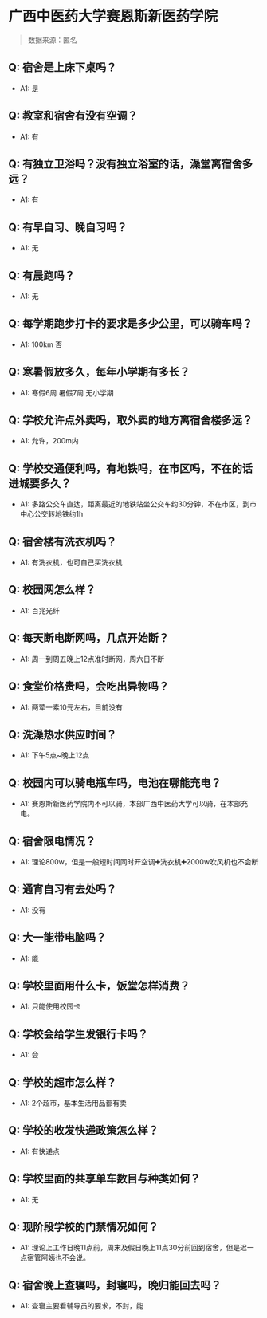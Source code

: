 # 广西中医药大学赛恩斯新医药学院

> 数据来源：匿名

## Q: 宿舍是上床下桌吗？

- A1: 是

## Q: 教室和宿舍有没有空调？

- A1: 有

## Q: 有独立卫浴吗？没有独立浴室的话，澡堂离宿舍多远？

- A1: 有

## Q: 有早自习、晚自习吗？

- A1: 无

## Q: 有晨跑吗？

- A1: 无

## Q: 每学期跑步打卡的要求是多少公里，可以骑车吗？

- A1: 100km 否

## Q: 寒暑假放多久，每年小学期有多长？

- A1: 寒假6周 暑假7周 无小学期

## Q: 学校允许点外卖吗，取外卖的地方离宿舍楼多远？

- A1: 允许，200m内

## Q: 学校交通便利吗，有地铁吗，在市区吗，不在的话进城要多久？

- A1: 多路公交车直达，距离最近的地铁站坐公交车约30分钟，不在市区，到市中心公交转地铁约1h

## Q: 宿舍楼有洗衣机吗？

- A1: 有洗衣机，也可自己买洗衣机

## Q: 校园网怎么样？

- A1: 百兆光纤

## Q: 每天断电断网吗，几点开始断？

- A1: 周一到周五晚上12点准时断网，周六日不断

## Q: 食堂价格贵吗，会吃出异物吗？

- A1: 两荤一素10元左右，目前没有

## Q: 洗澡热水供应时间？

- A1: 下午5点\~晚上12点

## Q: 校园内可以骑电瓶车吗，电池在哪能充电？

- A1: 赛恩斯新医药学院内不可以骑，本部广西中医药大学可以骑，在本部充电。

## Q: 宿舍限电情况？

- A1: 理论800w，但是一般短时间同时开空调➕洗衣机➕2000w吹风机也不会断

## Q: 通宵自习有去处吗？

- A1: 没有

## Q: 大一能带电脑吗？

- A1: 能

## Q: 学校里面用什么卡，饭堂怎样消费？

- A1: 只能使用校园卡

## Q: 学校会给学生发银行卡吗？

- A1: 会

## Q: 学校的超市怎么样？

- A1: 2个超市，基本生活用品都有卖

## Q: 学校的收发快递政策怎么样？

- A1: 有快递点

## Q: 学校里面的共享单车数目与种类如何？

- A1: 无

## Q: 现阶段学校的门禁情况如何？

- A1: 理论上工作日晚11点前，周末及假日晚上11点30分前回到宿舍，但是迟一点宿管阿姨也不会说。

## Q: 宿舍晚上查寝吗，封寝吗，晚归能回去吗？

- A1: 查寝主要看辅导员的要求，不封，能


